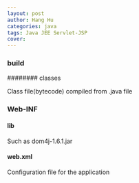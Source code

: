 ```yaml
---
layout: post
author: Hang Hu
categories: java
tags: Java JEE Servlet-JSP 
cover: 
---
```


### build

######## classes

Class file(bytecode) compiled from .java file
### Web-INF

#### lib

Such as dom4j-1.6.1.jar
#### web.xml

Configuration file for the application
